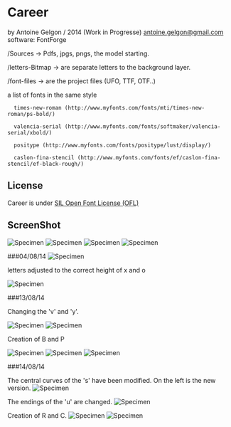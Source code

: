 # Career
  by Antoine Gelgon / 2014 (Work in Progresse)
  antoine.gelgon@gmail.com
  software: FontForge

  /Sources -> Pdfs, jpgs, pngs, the model starting.
  
  /letters-Bitmap -> are separate letters to the background layer.
  
  /font-files -> are the project files (UFO, TTF, OTF..)

a list of fonts in the same style

      times-new-roman (http://www.myfonts.com/fonts/mti/times-new-roman/ps-bold/)
      
      valencia-serial (http://www.myfonts.com/fonts/softmaker/valencia-serial/xbold/)
      
      positype (http://www.myfonts.com/fonts/positype/lust/display/)
      
      caslon-fina-stencil (http://www.myfonts.com/fonts/ef/caslon-fina-stencil/ef-black-rough/)
      
## License
Career is under [SIL Open Font License (OFL)](http://scripts.sil.org/cms/scripts/page.php?site_id=nrsi&id=OFL "SIL Open Font License")

## ScreenShot

![Specimen](https://raw.githubusercontent.com/Antoine-Gelgon/CareerFont/master/ScreenShot/Capture%20du%202014-07-29%2020:22:41.png)
![Specimen](https://raw.githubusercontent.com/Antoine-Gelgon/CareerFont/master/ScreenShot/Capture%20du%202014-07-29%2020:40:21.png)
![Specimen](https://raw.githubusercontent.com/Antoine-Gelgon/CareerFont/master/ScreenShot/Capture%20du%202014-07-29%2020:36:10.png)
![Specimen](https://raw.githubusercontent.com/Antoine-Gelgon/CareerFont/master/ScreenShot/Capture%20du%202014-07-29%2020:39:27.png)

###04/08/14
![Specimen](https://raw.githubusercontent.com/Antoine-Gelgon/CareerFont/master/ScreenShot/Capture%20du%202014-08-04%2003:57:43.png)

letters adjusted to the correct height of x and o

![Specimen](https://raw.githubusercontent.com/Antoine-Gelgon/CareerFont/master/ScreenShot/Capture%20du%202014-08-04%2004:53:25.png)


###13/08/14


Changing the 'v' and 'y'.

![Specimen](https://raw.githubusercontent.com/Antoine-Gelgon/CareerFont/master/ScreenShot/Capture%20du%202014-08-13%2023:07:26.png)
![Specimen](https://raw.githubusercontent.com/Antoine-Gelgon/CareerFont/master/ScreenShot/Capture%20du%202014-08-13%2023:37:07.png)


Creation of B and P

![Specimen](https://raw.githubusercontent.com/Antoine-Gelgon/CareerFont/master/ScreenShot/Capture%20du%202014-08-14%2002:20:59.png)
![Specimen](https://raw.githubusercontent.com/Antoine-Gelgon/CareerFont/master/ScreenShot/Capture%20du%202014-08-14%2001:52:22.png)
![Specimen](https://raw.githubusercontent.com/Antoine-Gelgon/CareerFont/master/ScreenShot/Capture%20du%202014-08-14%2001:53:40.png)

###14/08/14

The central curves of the 's' have been modified. On the left is the new version.
![Specimen](https://raw.githubusercontent.com/Antoine-Gelgon/CareerFont/02ccab9290cbeb23d8f71c05f627a29354cd226b/ScreenShot/Capture%20du%202014-08-14%2012:47:50.png)

The endings of the 'u' are changed.
![Specimen](https://github.com/Antoine-Gelgon/CareerFont/tree/02ccab9290cbeb23d8f71c05f627a29354cd226b/ScreenShot/Capture%20du%202014-08-14%2013:29:30.png)

Creation of R and C.
![Specimen](https://github.com/Antoine-Gelgon/CareerFont/raw/02ccab9290cbeb23d8f71c05f627a29354cd226b/ScreenShot/Capture%20du%202014-08-14%2018:11:49.png)
![Specimen](https://github.com/Antoine-Gelgon/CareerFont/raw/02ccab9290cbeb23d8f71c05f627a29354cd226b/ScreenShot/Capture%20du%202014-08-14%2018:16:16.png)
